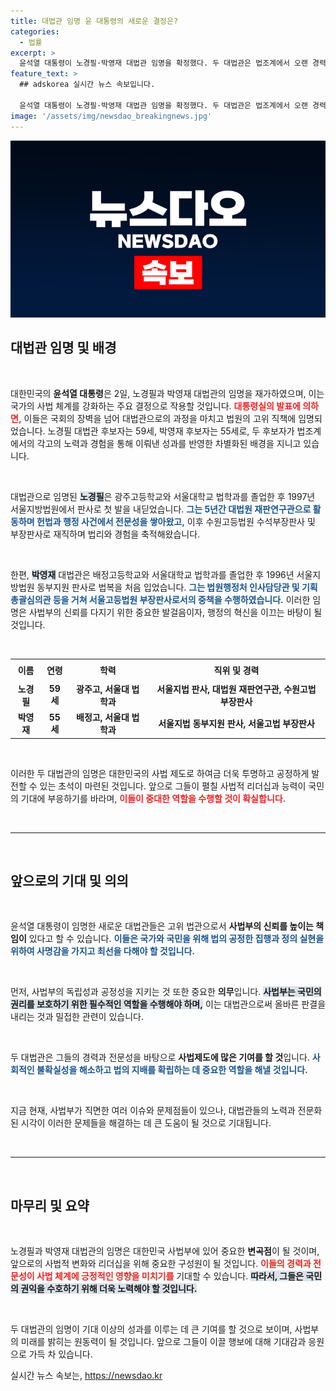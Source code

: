 ```yaml
---
title: 대법관 임명 윤 대통령의 새로운 결정은?
categories:
  - 법률
excerpt: >
  윤석열 대통령이 노경필·박영재 대법관 임명을 확정했다. 두 대법관은 법조계에서 오랜 경력을 쌓아온 인물들로, 이들의 임명이 가져올 변화가 기대된다. 클릭해 자세히 알아보세요!
feature_text: >
  ## adskorea 실시간 뉴스 속보입니다.

  윤석열 대통령이 노경필·박영재 대법관 임명을 확정했다. 두 대법관은 법조계에서 오랜 경력을 쌓아온 인물들로, 이들의 임명이 가져올 변화가 기대된다. 클릭해 자세히 알아보세요!
image: '/assets/img/newsdao_breakingnews.jpg'
---
```


<p><img src="/assets/img/newsdao_breakingnews.jpg" alt="adskorea 속보" /></p>

<h2 data-ke-size="size26">대법관 임명 및 배경</h2>

<p data-ke-size="size16">&nbsp;</p>

<p>대한민국의 <b>윤석열 대통령</b>은 2일, 노경필과 박영재 대법관의 임명을 재가하였으며, 이는 국가의 사법 체계를 강화하는 주요 결정으로 작용할 것입니다. <b><span style="color: #ee2323;">대통령실의 발표에 의하면,</span></b> 이들은 국회의 장벽을 넘어 대법관으로의 과정을 마치고 법원의 고위 직책에 임명되었습니다. 노경필 대법관 후보자는 59세, 박영재 후보자는 55세로, 두 후보자가 법조계에서의 각고의 노력과 경험을 통해 이뤄낸 성과를 반영한 차별화된 배경을 지니고 있습니다. </p>

<p data-ke-size="size16">&nbsp;</p>

<p>대법관으로 임명된 <b><span style="background-color: #21538527;">노경필</span></b>은 광주고등학교와 서울대학교 법학과를 졸업한 후 1997년 서울지방법원에서 판사로 첫 발을 내딛었습니다. <b><span style="color: #1a5490;">그는 5년간 대법원 재판연구관으로 활동하며 헌법과 행정 사건에서 전문성을 쌓아왔고,</span></b> 이후 수원고등법원 수석부장판사 및 부장판사로 재직하며 법리와 경험을 축적해왔습니다. </p>

<p data-ke-size="size16">&nbsp;</p>

<p>한편, <b><span style="background-color: #21538527;">박영재</span></b> 대법관은 배정고등학교와 서울대학교 법학과를 졸업한 후 1996년 서울지방법원 동부지원 판사로 법복을 처음 입었습니다. <b><span style="color: #1a5490;">그는 법원행정처 인사담당관 및 기획총괄심의관 등을 거쳐 서울고등법원 부장판사로서의 중책을 수행하였습니다.</span></b> 이러한 임명은 사법부의 신뢰를 다지기 위한 중요한 발걸음이자, 행정의 혁신을 이끄는 바탕이 될 것입니다. </p>

<p data-ke-size="size16">&nbsp;</p>

<table style="width: 100%;">
    <tr>
        <td style="text-align: center; height: 30px;"><b>이름</b></td>
        <td style="text-align: center; height: 30px;"><b>연령</b></td>
        <td style="text-align: center; height: 30px;"><b>학력</b></td>
        <td style="text-align: center; height: 30px;"><b>직위 및 경력</b></td>
    </tr>
    <tr>
        <td style="text-align: center; height: 30px;"><b>노경필</b></td>
        <td style="text-align: center; height: 30px;"><b>59세</b></td>
        <td style="text-align: center; height: 30px;"><b>광주고, 서울대 법학과</b></td>
        <td style="text-align: center; height: 30px;"><b>서울지법 판사, 대법원 재판연구관, 수원고법 부장판사</b></td>
    </tr>
    <tr>
        <td style="text-align: center; height: 30px;"><b>박영재</b></td>
        <td style="text-align: center; height: 30px;"><b>55세</b></td>
        <td style="text-align: center; height: 30px;"><b>배정고, 서울대 법학과</b></td>
        <td style="text-align: center; height: 30px;"><b>서울지법 동부지원 판사, 서울고법 부장판사</b></td>
    </tr>
</table>

<p data-ke-size="size16">&nbsp;</p>

<p>이러한 두 대법관의 임명은 대한민국의 사법 제도로 하여금 더욱 투명하고 공정하게 발전할 수 있는 초석이 마련된 것입니다. 앞으로 그들이 펼칠 사법적 리더십과 능력이 국민의 기대에 부응하기를 바라며, <b><span style="color: #ee2323;">이들이 중대한 역할을 수행할 것이 확실합니다.</span></b></p>

<p data-ke-size="size16">&nbsp;</p>

<hr />

<p data-ke-size="size16">&nbsp;</p>

<h2 data-ke-size="size26">앞으로의 기대 및 의의</h2>

<p data-ke-size="size16">&nbsp;</p>

<p>윤석열 대통령이 임명한 새로운 대법관들은 고위 법관으로서 <b>사법부의 신뢰를 높이는 책임이</b> 있다고 할 수 있습니다. <b><span style="color: #1a5490;">이들은 국가와 국민을 위해 법의 공정한 집행과 정의 실현을 위하여 사명감을 가지고 최선을 다해야 할 것입니다.</span></b> </p>

<p data-ke-size="size16">&nbsp;</p>

<p>먼저, 사법부의 독립성과 공정성을 지키는 것 또한 중요한 <b>의무</b>입니다. <b><span style="background-color: #21538527;">사법부는 국민의 권리를 보호하기 위한 필수적인 역할을 수행해야 하며,</span></b> 이는 대법관으로써 올바른 판결을 내리는 것과 밀접한 관련이 있습니다. </p>

<p data-ke-size="size16">&nbsp;</p>

<p>두 대법관은 그들의 경력과 전문성을 바탕으로 <b>사법제도에 많은 기여를 할 것</b>입니다. <b><span style="color: #1a5490;">사회적인 불확실성을 해소하고 법의 지배를 확립하는 데 중요한 역할을 해낼 것입니다.</span></b> </p>

<p data-ke-size="size16">&nbsp;</p> 

<p>지금 현재, 사법부가 직면한 여러 이슈와 문제점들이 있으나, 대법관들의 노력과 전문화된 시각이 이러한 문제들을 해결하는 데 큰 도움이 될 것으로 기대됩니다. </p>

<p data-ke-size="size16">&nbsp;</p>

<hr />

<p data-ke-size="size16">&nbsp;</p>

<h2 data-ke-size="size26">마무리 및 요약</h2>

<p data-ke-size="size16">&nbsp;</p>

<p>노경필과 박영재 대법관의 임명은 대한민국 사법부에 있어 중요한 <b>변곡점</b>이 될 것이며, 앞으로의 사법적 변화와 리더십을 위해 중요한 구성원이 될 것입니다. <b><span style="color: #ee2323;">이들의 경력과 전문성이 사법 체계에 긍정적인 영향을 미치기를</span></b> 기대할 수 있습니다. <b><span style="background-color: #21538527;">따라서, 그들은 국민의 권익을 수호하기 위해 더욱 노력해야 할 것입니다.</span></b> </p>

<p data-ke-size="size16">&nbsp;</p>

<p>두 대법관의 임명이 기대 이상의 성과를 이루는 데 큰 기여를 할 것으로 보이며, 사법부의 미래를 밝히는 원동력이 될 것입니다. 앞으로 그들이 이끌 행보에 대해 기대감과 응원으로 가득 차 있습니다.</p>
실시간 뉴스 속보는, <a href="https://newsdao.kr" rel="dofollow">https://newsdao.kr</a>


